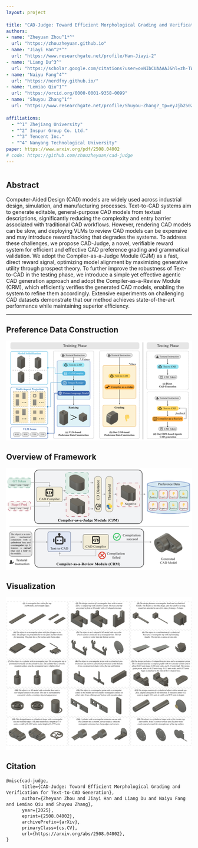 ```yaml
---
layout: project

title: "CAD-Judge: Toward Efficient Morphological Grading and Verification for Text-to-CAD Generation"
authors:
- name: "Zheyuan Zhou^1*^"
  url: "https://zhouzheyuan.github.io"
- name: "Jiayi Han^2*^"
  url: "https://www.researchgate.net/profile/Han-Jiayi-2"
- name: "Liang Du^3^"
  url: "https://scholar.google.com/citations?user=oxNIbCUAAAAJ&hl=zh-TW"
- name: "Naiyu Fang^4^"
  url: "https://nerdfny.github.io/"
- name: "Lemiao Qiu^1^"
  url: "https://orcid.org/0000-0001-9358-0099"
- name: "Shuyou Zhang^1^"
  url: "https://www.researchgate.net/profile/Shuyou-Zhang?_tp=eyJjb250ZXh0Ijp7InBhZ2UiOiJzY2llbnRpZmljQ29udHJpYnV0aW9ucyIsInByZXZpb3VzUGFnZSI6bnVsbH19"
  
affiliations:
  - "^1^ Zhejiang University"
  - "^2^ Inspur Group Co. Ltd."
  - "^3^ Tencent Inc."
  - "^4^ Nanyang Technological University"
paper: https://www.arxiv.org/pdf/2508.04002
# code: https://github.com/zhouzheyuan/cad-judge
---
```


<!-- Using HTML to center the abstract -->
<div class="columns is-centered has-text-centered">
<div class="column is-four-fifths">
<h2>Abstract</h2>
<div class="content has-text-justified">
Computer-Aided Design (CAD) models are widely used across industrial design, simulation, and manufacturing processes. 
Text-to-CAD systems aim to generate editable, general-purpose CAD models from textual descriptions, significantly reducing the complexity and entry barrier associated with traditional CAD workflows. 
However, rendering CAD models can be slow, and deploying VLMs to review CAD models can be expensive and may introduce reward hacking that degrades the systems. 
To address these challenges, we propose CAD-Judge, a novel, verifiable reward system for efficient and effective CAD preference grading and grammatical validation. 
We adopt the Compiler-as-a-Judge Module (CJM) as a fast, direct reward signal, optimizing model alignment by maximizing generative utility through prospect theory. 
To further improve the robustness of Text-to-CAD in the testing phase, we introduce a simple yet effective agentic CAD generation approach and adopt the Compiler-as-a-Review Module (CRM), which efficiently verifies the generated CAD models, enabling the system to refine them accordingly. 
Extensive experiments on challenging CAD datasets demonstrate that our method achieves state-of-the-art performance while maintaining superior efficiency.
</div>
</div>
</div>

---

<!-- > Note: This is an example of a Jekyll-based project website template: [Github link](https://github.com/shunzh/project_website). -->

## Preference Data Construction
![teaser](assets/projects/cad-judge/teaser.png)


## Overview of Framework
![framework](assets/projects/cad-judge/framework.png)


## Visualization
![vis](assets/projects/cad-judge/vis.png)


## Citation
```
@misc{cad-judge,
      title={CAD-Judge: Toward Efficient Morphological Grading and Verification for Text-to-CAD Generation}, 
      author={Zheyuan Zhou and Jiayi Han and Liang Du and Naiyu Fang and Lemiao Qiu and Shuyou Zhang},
      year={2025},
      eprint={2508.04002},
      archivePrefix={arXiv},
      primaryClass={cs.CV},
      url={https://arxiv.org/abs/2508.04002}, 
}
```